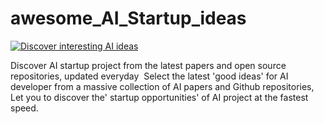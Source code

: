 # awesome_AI_Startup_ideas

[![Discover interesting AI ideas](https://img.shields.io/github/stars/vuejs/vue)](https://www.everydayai.top/)

Discover AI startup project from the latest papers and open source repositories, updated everyday
﻿
Select the latest 'good ideas' for AI developer from a massive collection of AI papers and Github repositories, 
﻿
Let you to discover the' startup opportunities' of AI project at the fastest speed.
